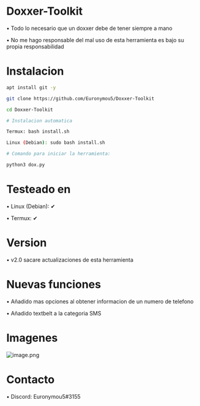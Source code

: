 # Doxxer-Toolkit
• Todo lo necesario que un doxxer debe de tener siempre a mano

• No me hago responsable del mal uso de esta herramienta es bajo su propia responsabilidad
# Instalacion
```bash
apt install git -y
```
```bash
git clone https://github.com/Euronymou5/Doxxer-Toolkit
```
```bash
cd Doxxer-Toolkit
```
```bash
# Instalacion automatica

Termux: bash install.sh

Linux (Debian): sudo bash install.sh
```
```bash
# Comando para iniciar la herramienta:

python3 dox.py
```
# Testeado en
• Linux (Debian): ✔

• Termux: ✔
# Version
• v2.0 sacare actualizaciones de esta herramienta

# Nuevas funciones

• Añadido mas opciones al obtener informacion de un numero de telefono

• Añadido textbelt a la categoria SMS

# Imagenes
![image.png](https://github.com/Euronymou5/Doxxer-Toolkit/blob/main/.imagenes/doxxer.png?raw=true)
# Contacto
• Discord: Euronymou5#3155
